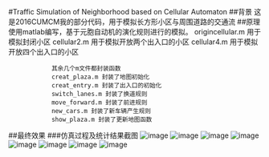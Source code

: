 #Traffic Simulation of Neighborhood based on Cellular Automaton
##背景
                这是2016CUMCM我的部分代码，用于模拟长方形小区与周围道路的交通流
##原理
                使用matlab编写，基于元胞自动机的演化规则进行的模拟。
                origincellular.m 用于模拟封闭小区
                cellular2.m 用于模拟开放两个出入口的小区
                cellular4.m 用于模拟开放四个出入口的小区
                
                其余几个m文件都封装函数
                creat_plaza.m 封装了地图初始化
                creat_entry.m 封装了出入口的初始化
                switch_lanes.m 封装了换道规则
                move_forward.m 封装了前进规则
                new_cars.m 封装了新车辆产生规则
                show_plaza.m 封装了更新地图函数
##最终效果
###仿真过程及统计结果截图
![image](/src/1.jpg)
![image](/src/2.jpg)
![image](/src/3.jpg)
![image](/src/4.jpg)
![image](/src/11.jpg)
![image](/src/22.jpg)
![image](/src/33.jpg)
![image](/src/44.jpg)






        
                
